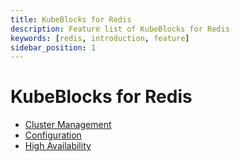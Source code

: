 ```yaml
---
title: KubeBlocks for Redis
description: Feature list of KubeBlocks for Redis
keywords: [redis, introduction, feature]
sidebar_position: 1
---
```


# KubeBlocks for Redis

* [Cluster Management](./cluster-management/create-and-connect-a-redis-cluster.md)
* [Configuration](./configuration/configuration.md)
* [High Availability](./high-availability/high-availability.md)
